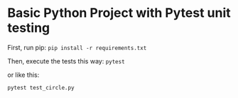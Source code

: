 # Basic Python Project with Pytest unit testing

First, run pip:
`pip install -r requirements.txt`

Then, execute the tests this way:
`pytest`

or like this:

`pytest test_circle.py`
